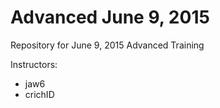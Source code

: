 # Advanced June 9, 2015
Repository for June 9, 2015 Advanced Training

Instructors:
* jaw6
* crichID
